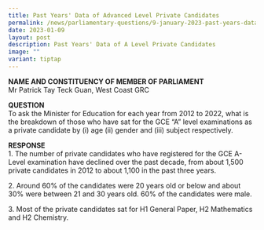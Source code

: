 ```yaml
---
title: Past Years' Data of Advanced Level Private Candidates
permalink: /news/parliamentary-questions/9-january-2023-past-years-data-of-a-level-private-candidates/
date: 2023-01-09
layout: post
description: Past Years' Data of A Level Private Candidates
image: ""
variant: tiptap
---
```

<p><strong>NAME AND CONSTITUENCY OF MEMBER OF PARLIAMENT</strong> 
<br>Mr Patrick Tay Teck Guan, West Coast GRC</p>
<p><strong>QUESTION<br></strong>To ask the Minister for Education for each
year from 2012 to 2022, what is the breakdown of those who have sat for
the GCE “A” level examinations as a private candidate by (i) age (ii) gender
and (iii) subject respectively.</p>
<p><strong>RESPONSE</strong> 
<br>1.&nbsp;The number of private candidates who have registered for the GCE
A-Level examination have declined over the past decade, from about 1,500
private candidates in 2012 to about 1,100 in the past three years.</p>
<p>2. Around 60% of the candidates were 20 years old or below and about 30%
were between 21 and 30 years old. 60% of the candidates were male.</p>
<p>3. Most of the private candidates sat for H1 General Paper, H2 Mathematics
and H2 Chemistry.</p>